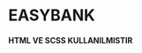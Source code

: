 # EASYBANK


<h4>HTML VE SCSS KULLANILMISTIR</h4>

<img src="images/e1.gif" alt="">

<img src="images/e2.gif" alt="">



